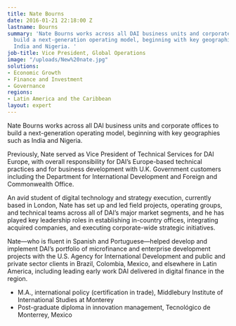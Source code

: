 ```yaml
---
title: Nate Bourns
date: 2016-01-21 22:18:00 Z
lastname: Bourns
summary: 'Nate Bourns works across all DAI business units and corporate offices to
  build a next-generation operating model, beginning with key geographies such as
  India and Nigeria. '
job-title: Vice President, Global Operations
image: "/uploads/New%20nate.jpg"
solutions:
- Economic Growth
- Finance and Investment
- Governance
regions:
- Latin America and the Caribbean
layout: expert
---
```


Nate Bourns works across all DAI business units and corporate offices to build a next-generation operating model, beginning with key geographies such as India and Nigeria. 

Previously, Nate served as Vice President of Technical Services for DAI Europe, with overall responsibility for DAI’s Europe-based technical practices and for business development with U.K. Government customers including the Department for International Development and Foreign and Commonwealth Office. 

An avid student of digital technology and strategy execution, currently based in London, Nate has set up and led field projects, operating groups, and technical teams across all of DAI’s major market segments, and he has played key leadership roles in establishing in-country offices, integrating acquired companies, and executing corporate-wide strategic initiatives.

Nate—who is fluent in Spanish and Portuguese—helped develop and implement DAI’s portfolio of microfinance and enterprise development projects with the U.S. Agency for International Development and public and private sector clients in Brazil, Colombia, Mexico, and elsewhere in Latin America, including leading early work DAI delivered in digital finance in the region.

* M.A., international policy (certification in trade), Middlebury Institute of International Studies at Monterey
* Post-graduate diploma in innovation management, Tecnológico de Monterrey, Mexico 